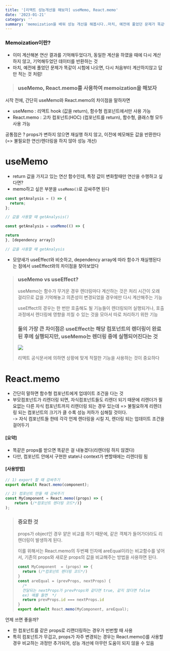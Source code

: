 ```yaml
---
title: '[리액트 성능개선을 해보자] useMemo, React.memo'
date: '2023-01-21'
category: ''
summary: 'memoization을 배워 성능 개선을 해봅시다..마치, 예전에 풀었던 문제가 똑같이 시험에 나오면, 다시 처음부터 계산하지않고 답만 적어서 시간을 아끼는 것 처럼!'
---
```


### Memoization이란?

- 이미 계산해본 연산 결과를 기억해두었다가, 동일한 계산을 하였을 때에 다시 계산하지 않고, 기억해두었던 데이터를 반환하는 것
- 마치, 예전에 풀었던 문제가 똑같이 시험에 나오면, 다시 처음부터 계산하지않고 답만 적는 것 처럼!

> ### useMemo, React.memo를 사용하여 memoization을 해보자

시작 전에, 간단히 useMemo와 React.memo의 차이점을 말하자면

- useMemo : 리액트 hook (값을 return), 함수형 컴포넌트에서만 사용 가능
- React.memo : 고차 컴포넌트(HOC) (컴포넌트를 return), 함수형, 클래스형 모두 사용 가능

공통점은 ? props가 변하지 않으면 재실행 하지 않고, 이전에 메모해둔 값을 반환한다 (=> 불필요한 연산/렌더링을 하지 않아 성능 개선)

# useMemo

- return 값을 가지고 있는 연산 함수인데, 특정 값이 변화할때만 연산을 수행하고 싶다면?
- memo하고 싶은 부분을 `useMemo()`로 감싸주면 된다

```js
const getAnalysis = () => {
  return;
};

// 값을 사용할 때 getAnalysis()
```

```js
const getAnalysis = useMemo(() => {

return
}, [dependency array])

// 값을 사용할 때 getAnalysis

```

- 모양새가 useEffect와 비슷하고, dependency array에 따라 함수가 재실행된다는 점에서 useEffect와의 차이점을 찾아보았다

> ### useMemo vs useEffect?
>
> useMemo는 함수가 무거운 경우 렌더링마다 계산하는 것은 처리 시간이 오래 걸리므로 값을 기억해놓고 의존성이 변경되었을 경우에만 다시 계산해주는 기능
>
> useEffect의 경우는 한 번만 호출해도 될 기능들이 렌더링되어 실행되거나, 호출과정에서 렌더링에 영향을 끼칠 수 있는 것을 모아서 따로 처리하기 위한 기능
>
> ### 둘의 가장 큰 차이점은 useEffect는 해당 컴포넌트의 렌더링이 완료된 후에 실행되지만, useMemo는 렌더링 중에 실행되어진다는 것
>
> ![](https://velog.velcdn.com/images/jiwonyyy/post/57a9151d-f619-4fab-ab20-60dfa0a88de1/image.png)
>
> 리액트 공식문서에 의하면 상황에 맞게 적절한 기능을 사용하는 것이 중요하다

# React.memo

- 간단히 말하면 함수형 컴포넌트에게 업데이트 조건을 다는 것
- 부모컴포넌트가 리렌더링 되면, 자식컴포넌트들도 리렌더 되기 때문에 리렌더가 필요없는 다른 자식 컴포넌트까지 리렌더링 되는 경우 있는데 => 불필요하게 리렌더링 되는 컴포넌트의 크기가 클 수록 성능 저하가 심해질 것이다.  
  \-> 자식 컴포넌트들 한테 각각 언제 렌더링을 시킬 지, 렌더링 되는 업데이트 조건을 걸어두기

#### \[요약\]

- 똑같은 props를 받으면 똑같은 걸 내놓겠다(리렌더링 하지 않겠다)
- 다만, 컴포넌트 안에서 구현한 state나 context가 변할때에는 리렌더링 됨

#### \[사용방법\]

```js
// 1) export 할 때 감싸주기
export default React.memo(component);

// 2) 컴포넌트 만들 때 감싸주기
const MyComponent = React.memo((props) => {
	return (/*컴포넌트 렌더링 코드*/)}
);
```

> ### 중요한 것
>
> props가 object인 경우 얕은 비교를 하기 때문에, 같은 객체가 들어가더라도 리렌더링이 발생하게 된다.
>
> 이를 위해서는 React.memo의 두번째 인자에 areEqual이라는 비교함수를 넣어서, 기존의 props와 새로운 props의 값을 비교해주는 방법을 사용하면 된다.
>
> ```js
> const MyComponent  = (props) => {
>   return (/*컴포넌트 렌더링 코드*/)
> }
> const areEqual = (prevProps, nextProps) {
>   /*
>   전달되는 nextProps가 prevProps와 같다면 true, 같지 않다면 false
>   ex) 예를 들면  */
>   return prevProps.id === nextProps.id
> }
> export default React.memo(MyComponent, areEqual);
> ```

언제 쓰면 좋을까?

- 한 컴포넌트를 같은 props로 리랜더링하는 경우가 빈번할 때 사용
- 특히 컴포넌트가 무겁고, props가 자주 변경되는 경우는 React.memo()를 사용할 경우 비교하는 과정만 추가되어, 성능 개선에 아무런 도움이 되지 않을 수 있음
